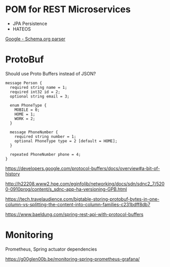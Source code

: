 # POM for REST Microservices

 * JPA Persistence
 * HATEOS



[Google - Schema.org parser](https://github.com/google/schemaorg-java)

# ProtoBuf

Should use Proto Buffers instead of JSON?

```
message Person {
  required string name = 1;
  required int32 id = 2;
  optional string email = 3;

  enum PhoneType {
    MOBILE = 0;
    HOME = 1;
    WORK = 2;
  }

  message PhoneNumber {
    required string number = 1;
    optional PhoneType type = 2 [default = HOME];
  }

  repeated PhoneNumber phone = 4;
}
```

https://developers.google.com/protocol-buffers/docs/overview#a-bit-of-history	

http://h22208.www2.hpe.com/eginfolib/networking/docs/sdn/sdnc2_7/5200-0910prog/content/s_sdnc-app-ha-versioning-GPB.html

https://tech.travelaudience.com/bigtable-storing-protobuf-bytes-in-one-column-vs-splitting-the-content-into-column-families-c231bdff8db7

https://www.baeldung.com/spring-rest-api-with-protocol-buffers


# Monitoring

Prometheus, Spring actuator dependencies

https://g00glen00b.be/monitoring-spring-prometheus-grafana/